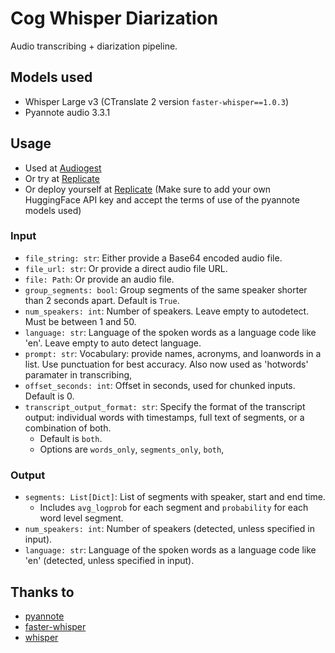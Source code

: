 # Cog Whisper Diarization

Audio transcribing + diarization pipeline.

## Models used

- Whisper Large v3 (CTranslate 2 version `faster-whisper==1.0.3`)
- Pyannote audio 3.3.1

## Usage

- Used at [Audiogest](https://audiogest.app)
- Or try at [Replicate](https://replicate.com/thomasmol/whisper-diarization)
- Or deploy yourself at [Replicate](https://replicate.com/) (Make sure to add your own HuggingFace API key and accept the terms of use of the pyannote models used)

### Input

- `file_string: str`: Either provide a Base64 encoded audio file.
- `file_url: str`: Or provide a direct audio file URL.
- `file: Path`: Or provide an audio file.
- `group_segments: bool`: Group segments of the same speaker shorter than 2 seconds apart. Default is `True`.
- `num_speakers: int`: Number of speakers. Leave empty to autodetect. Must be between 1 and 50.
- `language: str`: Language of the spoken words as a language code like 'en'. Leave empty to auto detect language.
- `prompt: str`: Vocabulary: provide names, acronyms, and loanwords in a list. Use punctuation for best accuracy. Also now used as 'hotwords' paramater in transcribing,
- `offset_seconds: int`: Offset in seconds, used for chunked inputs. Default is 0.
- `transcript_output_format: str`: Specify the format of the transcript output: individual words with timestamps, full text of segments, or a combination of both.
  - Default is `both`.
  - Options are `words_only`, `segments_only`, `both`,

### Output

- `segments: List[Dict]`: List of segments with speaker, start and end time.
  - Includes `avg_logprob` for each segment and `probability` for each word level segment.
- `num_speakers: int`: Number of speakers (detected, unless specified in input).
- `language: str`: Language of the spoken words as a language code like 'en' (detected, unless specified in input).

## Thanks to

- [pyannote](https://github.com/pyannote/pyannote-audio)
- [faster-whisper](https://github.com/SYSTRAN/faster-whisper)
- [whisper](https://github.com/openai/whisper)
